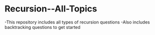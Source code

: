 # Recursion--All-Topics
-This repository includes all types of  recursion questions 
-Also includes backtracking questions to get started
